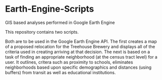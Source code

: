 # Earth-Engine-Scripts
GIS based analyses performed in Google Earth Engine

This repository contains two scripts. 
 
Both are to be used in the Google Earth Engine API. The first creates a map of a proposed relocation for the Treehouse Brewery and displays all of the criteria used in creating arriving at that decision. The next is based on a task of finding an appropriate neighborhood (at the census tract level) for a user. It outlines, critera such as proximity to schools, eliminates neighborhoods based upon specific demographics and distances (using buffers) from transit as well as educational institutions.
